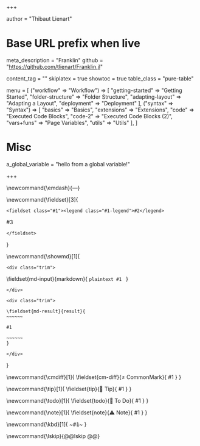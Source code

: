 +++

author = "Thibaut Lienart"

# Base URL prefix when live
meta_description = "Franklin"
github = "https://github.com/tlienart/Franklin.jl"

content_tag = ""
skiplatex = true
showtoc = true
table_class = "pure-table"

menu = [
    ("workflow" => "Workflow") => [
        "getting-started" => "Getting Started",
        "folder-structure" => "Folder Structure",
        "adapting-layout" => "Adapting a Layout",
        "deployment" => "Deployment"
    ],
    ("syntax" => "Syntax") => [
        "basics" => "Basics",
        "extensions" => "Extensions",
        "code" => "Executed Code Blocks",
        "code-2" => "Executed Code Blocks (2)",
        "vars+funs" => "Page Variables",
        "utils" => "Utils" 
    ],
]

# Misc

a_global_variable = "hello from a global variable!"

+++




<!-- GLOBAL REFERENCES -->

[juliaweb]: https://julialang.org
[Pure.css]: https://purecss.io/
[hljs]: https://highlightjs.org/
[katex]: https://katex.org/
[mathjax]: https://www.mathjax.org/
[pycall]: https://github.com/JuliaPy/PyCall.jl
[rcall]: https://github.com/JuliaInterop/RCall.jl
[dataframes]: https://github.com/JuliaData/DataFrames.jl
[bootstrap]: https://getbootstrap.com/
[franklin-repo]: https://github.com/tlienart/Franklin.jl
[liveserver]: https://github.com/tlienart/LiveServer.jl

[page vars]: /syntax/vars+funs/
[code eval]: /syntax/code/
[hfuns]: /syntax/vars+funs/
[hfun]: /syntax/vars+funs/

[GA]: https://docs.github.com/en/actions

<!-- GLOBAL COMMANDS -->

\newcommand{\emdash}{&#8212;}

\newcommand{\fieldset}[3]{
  ~~~
  <fieldset class="#1"><legend class="#1-legend">#2</legend>
  ~~~
  #3
  ~~~
  </fieldset>
  ~~~
}

<!--
  Show markdown + what it looks like in a box
-->
\newcommand{\showmd}[1]{
  ~~~
  <div class="trim">
  ~~~
  \fieldset{md-input}{markdown}{
    `````plaintext
    #1
    `````
  }
  ~~~
  </div>
  ~~~
  <!--
  XXX keep extra line skip otherwise the blockquote and the
  showmd environment blend and it's ugly!
   -->
  ~~~
  <div class="trim">
  ~~~
    \fieldset{md-result}{result}{
    ~~~~~~

    #1

    ~~~~~~
    }
  ~~~
  </div>
  ~~~
}

<!--
  Note about difference with CommonMark
-->
\newcommand{\cmdiff}[1]{
  \fieldset{cm-diff}{&ne; CommonMark}{
    #1
  }
}

<!--
  Tip
-->
\newcommand{\tip}[1]{
  \fieldset{tip}{🚀 Tip}{
    #1
  }
}

<!--
 Todo
-->
\newcommand{\todo}[1]{
  \fieldset{todo}{🚧 To Do}{
    #1
  }
}

<!--
 Note
-->
\newcommand{\note}[1]{
  \fieldset{note}{⚠️ Note}{
    #1
  }
}


\newcommand{\kbd}[1]{ ~~~<kbd>#1</kbd>~~~ }

\newcommand{\lskip}{@@lskip @@}